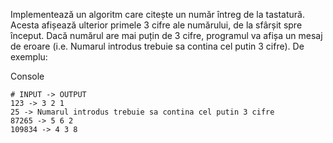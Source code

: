 Implementează un algoritm care citește un număr întreg de la tastatură. Acesta afișează ulterior primele 3 cifre ale numărului, de la sfârșit spre început. Dacă numărul are mai puțin de 3 cifre, programul va afișa un mesaj de eroare (i.e. Numarul introdus trebuie sa contina cel putin 3 cifre). De exemplu:

Console

    # INPUT -> OUTPUT
    123 -> 3 2 1
    25 -> Numarul introdus trebuie sa contina cel putin 3 cifre
    87265 -> 5 6 2
    109834 -> 4 3 8

